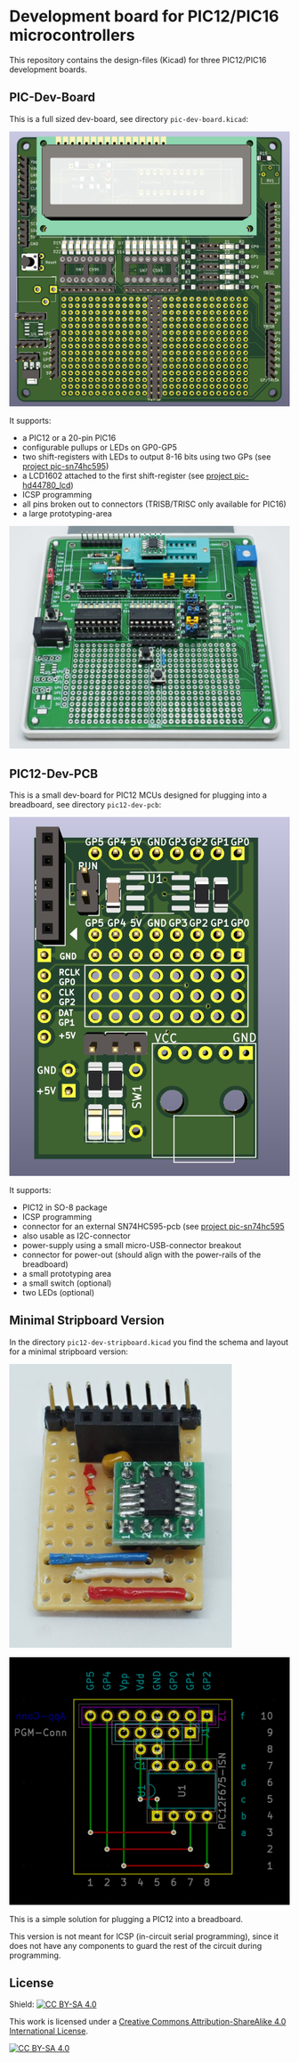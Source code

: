 Development board for PIC12/PIC16 microcontrollers
==================================================

This repository contains the design-files (Kicad) for three PIC12/PIC16
development boards.


PIC-Dev-Board
-------------

This is a full sized dev-board, see directory `pic-dev-board.kicad`:

![](pic-dev-board-3D.png)

It supports:

  - a PIC12 or a 20-pin PIC16
  - configurable pullups or LEDs on GP0-GP5
  - two shift-registers with LEDs to output 8-16 bits using two GPs
    (see [project pic-sn74hc595](https://github.com/bablokb/pic-sn74hc595))
  - a LCD1602 attached to the first shift-register
    (see [project pic-hd44780_lcd](https://github.com/bablokb/pic-hd44780_lcd))
  - ICSP programming
  - all pins broken out to connectors (TRISB/TRISC only available for PIC16)
  - a large prototyping-area

![](pic-dev-board-image.jpg)


PIC12-Dev-PCB
-------------

This is a small dev-board for PIC12 MCUs designed for plugging into a
breadboard, see directory `pic12-dev-pcb`:

![](pic12-dev-pcb-3D.png)


It supports:

  - PIC12 in SO-8 package
  - ICSP programming
  - connector for an external SN74HC595-pcb
    (see [project pic-sn74hc595](https://github.com/bablokb/pic-sn74hc595)
  - also usable as I2C-connector
  - power-supply using a small micro-USB-connector breakout
  - connector for power-out (should align with the power-rails of the breadboard)
  - a small prototyping area
  - a small switch (optional)
  - two LEDs (optional)


Minimal Stripboard Version
--------------------------

In the directory `pic12-dev-stripboard.kicad` you find the schema and layout for
a minimal stripboard version:

![](pic12-dev-stripboard-image.jpg)

![](pic12-dev-stripboard-layout.png)

This is a simple solution for plugging a PIC12 into a breadboard.

This version is not meant for ICSP (in-circuit serial
programming), since it does not have any components to guard the rest of the
circuit during programming.


License
-------

Shield: [![CC BY-SA 4.0][cc-by-sa-shield]][cc-by-sa]

This work is licensed under a
[Creative Commons Attribution-ShareAlike 4.0 International
License][cc-by-sa].

[![CC BY-SA 4.0][cc-by-sa-image]][cc-by-sa]

[cc-by-sa]: http://creativecommons.org/licenses/by-sa/4.0/
[cc-by-sa-image]: https://licensebuttons.net/l/by-sa/4.0/88x31.png
[cc-by-sa-shield]:
https://img.shields.io/badge/License-CC%20BY--SA%204.0-lightgrey.svg
